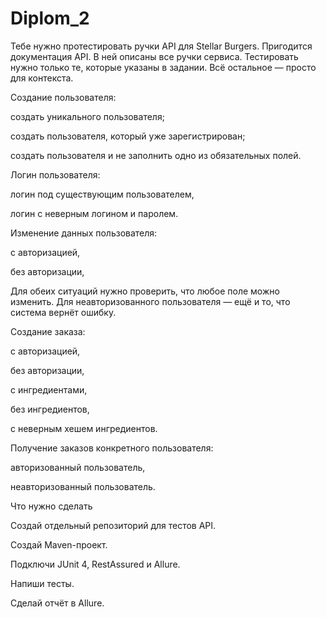 # Diplom_2
Тебе нужно протестировать ручки API для Stellar Burgers.
Пригодится документация API. В ней описаны все ручки сервиса. Тестировать нужно только те, которые указаны в задании. Всё остальное — просто для контекста.




Создание пользователя:

создать уникального пользователя;

создать пользователя,
который уже зарегистрирован;

создать пользователя и не заполнить одно из обязательных полей.


Логин пользователя:

логин под существующим пользователем,

логин с неверным логином и паролем.



Изменение данных пользователя:

с авторизацией,

без авторизации,

Для обеих ситуаций нужно проверить, что любое поле можно изменить. Для неавторизованного пользователя — ещё и то, что система вернёт ошибку.


Создание заказа:


с авторизацией,


без авторизации,


с ингредиентами,


без ингредиентов,


с неверным хешем ингредиентов.


Получение заказов конкретного пользователя:




авторизованный пользователь,

неавторизованный пользователь.



Что нужно сделать

Создай отдельный репозиторий для тестов API.

Создай Maven-проект.

Подключи JUnit 4, RestAssured и Allure.

Напиши тесты.

Сделай отчёт в Allure.
